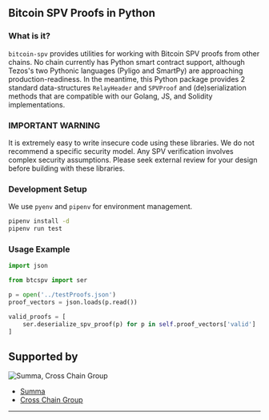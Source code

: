 ## Bitcoin SPV Proofs in Python

### What is it?

`bitcoin-spv` provides utilities for working with Bitcoin SPV proofs from other
chains. No chain currently has Python smart contract support, although Tezos's
two Pythonic languages (Pyligo and SmartPy) are approaching
production-readiness. In the meantime, this Python package provides 2 standard
data-structures `RelayHeader` and `SPVProof` and (de)serialization methods that
are compatible with our Golang, JS, and Solidity implementations.

### IMPORTANT WARNING

It is extremely easy to write insecure code using these libraries. We do not
recommend a specific security model. Any SPV verification involves complex
security assumptions. Please seek external review for your design before
building with these libraries.

### Development Setup

We use `pyenv` and `pipenv` for environment management.

```sh
pipenv install -d
pipenv run test
```

### Usage Example

```Python
import json

from btcspv import ser

p = open('../testProofs.json')
proof_vectors = json.loads(p.read())

valid_proofs = [
    ser.deserialize_spv_proof(p) for p in self.proof_vectors['valid']
]
```

## Supported by

![Summa, Cross Chain Group](../logo-summa-ccg.jpg)

- [Summa](https://summa.one)
- [Cross Chain Group](https://crosschain.group/)

-------
